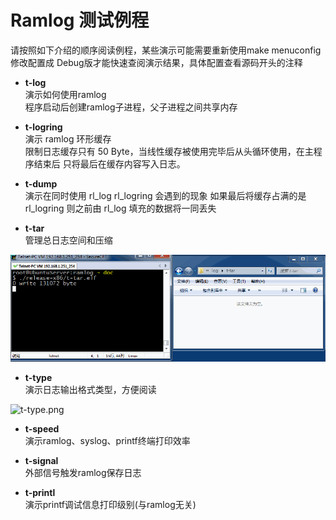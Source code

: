 # Ramlog 测试例程

请按照如下介绍的顺序阅读例程，某些演示可能需要重新使用make menuconfig修改配置成
Debug版才能快速查阅演示结果，具体配置查看源码开头的注释

- **t-log**  
演示如何使用ramlog  
程序启动后创建ramlog子进程，父子进程之间共享内存

- **t-logring**  
演示 ramlog 环形缓存  
限制日志缓存只有 50 Byte，当线性缓存被使用完毕后从头循环使用，在主程序结束后
只将最后在缓存内容写入日志。


- **t-dump**  
演示在同时使用 rl_log rl_logring 会遇到的现象
如果最后将缓存占满的是 rl_logring 则之前由 rl_log 填充的数据将一同丢失

- **t-tar**  
管理总日志空间和压缩

![t-tar.png](../doc/t-tar.gif)

- **t-type**  
演示日志输出格式类型，方便阅读

![t-type.png](../doc/t-type.png)

- **t-speed**  
演示ramlog、syslog、printf终端打印效率

- **t-signal**  
外部信号触发ramlog保存日志

- **t-printl**  
演示printf调试信息打印级别(与ramlog无关)
